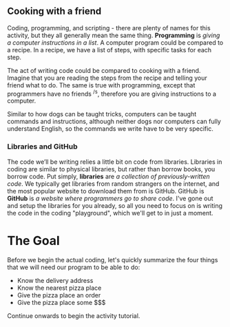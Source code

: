 ## Cooking with a friend
Coding, programming, and scripting - there are plenty of names for this activity, but they all generally mean the same thing.  **Programming** is *giving a computer instructions in a list*.  A computer program could be compared to a recipe.  In a recipe, we have a list of steps, with specific tasks for each step.

The act of writing code could be compared to cooking with a friend.  Imagine that you are reading the steps from the recipe and telling your friend what to do.  The same is true with programming, except that programmers have no friends <sup>/s</sup>, therefore you are giving instructions to a computer.

Similar to how dogs can be taught tricks, computers can be taught commands and instructions, although neither dogs nor computers can fully understand English, so the commands we write have to be very specific.

### Libraries and GitHub
The code we’ll be writing relies a little bit on code from libraries.  Libraries in coding are similar to physical libraries, but rather than borrow books, you borrow code.  Put simply, **libraries** are *a collection of previously-written code*.  We typically get libraries from random strangers on the internet, and the most popular website to download them from is GitHub. GitHub is **GitHub** is *a website where programmers go to share code*.  I've gone out and setup the libraries for you already, so all you need to focus on is writing the code in the coding "playground", which we'll get to in just a moment.

# The Goal
Before we begin the actual coding, let's quickly summarize the four things that we will need our program to be able to do:
* Know the delivery address
* Know the nearest pizza place
* Give the pizza place an order
* Give the pizza place some $$$

Continue onwards to begin the activity tutorial.
